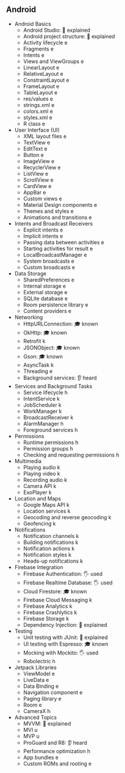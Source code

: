 ## Android
- Android Basics
  - Android Studio: 🙋 explained
  - Android project structure: 🙋 explained
  - Activity lifecycle e
  - Fragments e
  - Intents e
  - Views and ViewGroups e
  - LinearLayout e
  - RelativeLayout e
  - ConstraintLayout e
  - FrameLayout e
  - TableLayout e
  - res/values e
  - strings.xml e
  - colors.xml e
  - styles.xml e
  - R class e
- User Interface (UI)
  - XML layout files e
  - TextView e
  - EditText e
  - Button e
  - ImageView e
  - RecyclerView e
  - ListView e
  - ScrollView e
  - CardView e
  - AppBar e
  - Custom views e
  - Material Design components e
  - Themes and styles e
  - Animations and transitions e
- Intents and Broadcast Receivers
  - Explicit intents e
  - Implicit intents e
  - Passing data between activities e
  - Starting activities for result e
  - LocalBroadcastManager e
  - System broadcasts e
  - Custom broadcasts e
- Data Storage
  - SharedPreferences e
  - Internal storage e
  - External storage e
  - SQLite database e
  - Room persistence library e
  - Content providers e
- Networking
  - HttpURLConnection: 🎓 known
  - OkHttp: 🎓 known
  - Retrofit k
  - JSONObject: 🎓 known
  - Gson: 🎓 known
  - AsyncTask k
  - Threading e
  - Background services: 👂 heard
- Services and Background Tasks
  - Service lifecycle h
  - IntentService k
  - JobScheduler k
  - WorkManager k
  - BroadcastReceiver k
  - AlarmManager h
  - Foreground services h
- Permissions
  - Runtime permissions h
  - Permission groups h
  - Checking and requesting permissions h
- Multimedia
  - Playing audio k
  - Playing video k
  - Recording audio k
  - Camera API k
  - ExoPlayer k
- Location and Maps
  - Google Maps API k
  - Location services k
  - Geocoding and reverse geocoding k
  - Geofencing k
- Notifications
  - Notification channels k
  - Building notifications k
  - Notification actions k
  - Notification styles k
  - Heads-up notifications k
- Firebase Integration
  - Firebase Authentication: 🖐️ used
  - Firebase Realtime Database: 🖐️ used
  - Cloud Firestore: 🎓 known
  - Firebase Cloud Messaging k
  - Firebase Analytics k
  - Firebase Crashlytics k
  - Firebase Storage k
  - Dependency Injection: 🙋 explained
- Testing
  - Unit testing with JUnit: 🙋 explained
  - UI testing with Espresso: 🎓 known
  - Mocking with Mockito: 🖐️ used
  - Robolectric h
- Jetpack Libraries
  - ViewModel e
  - LiveData e
  - Data Binding e
  - Navigation component e
  - Paging library e
  - Room e
  - CameraX h
- Advanced Topics
  - MVVM: 🙋 explained
  - MVI u
  - MVP u
  - ProGuard and R8: 👂 heard
  - Performance optimization h
  - App bundles e
  - Custom ROMs and rooting e
